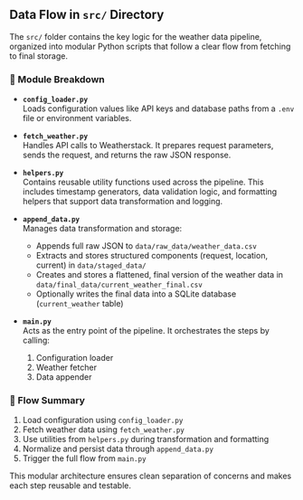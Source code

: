 ## Data Flow in `src/` Directory

The `src/` folder contains the key logic for the weather data pipeline, organized into modular Python scripts that follow a clear flow from fetching to final storage.

### 📂 Module Breakdown

- **`config_loader.py`**  
  Loads configuration values like API keys and database paths from a `.env` file or environment variables.

- **`fetch_weather.py`**  
  Handles API calls to Weatherstack. It prepares request parameters, sends the request, and returns the raw JSON response.

- **`helpers.py`**  
  Contains reusable utility functions used across the pipeline. This includes timestamp generators, data validation logic, and formatting helpers that support data transformation and logging.

- **`append_data.py`**  
  Manages data transformation and storage:
  - Appends full raw JSON to `data/raw_data/weather_data.csv`
  - Extracts and stores structured components (request, location, current) in `data/staged_data/`
  - Creates and stores a flattened, final version of the weather data in `data/final_data/current_weather_final.csv`
  - Optionally writes the final data into a SQLite database (`current_weather` table)

- **`main.py`**  
  Acts as the entry point of the pipeline. It orchestrates the steps by calling:
  1. Configuration loader
  2. Weather fetcher
  3. Data appender

### 🔄 Flow Summary

1. Load configuration using `config_loader.py`
2. Fetch weather data using `fetch_weather.py`
3. Use utilities from `helpers.py` during transformation and formatting
4. Normalize and persist data through `append_data.py`
5. Trigger the full flow from `main.py`

This modular architecture ensures clean separation of concerns and makes each step reusable and testable.
